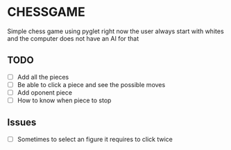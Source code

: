 # CHESSGAME
Simple chess game using pyglet right now the user always start with whites and the computer does not have an AI for that

## TODO 
- [ ] Add all the pieces
- [ ] Be able to click a piece and see the possible moves
- [ ] Add oponent piece
- [ ] How to know when piece to stop

## Issues
- [ ] Sometimes to select an figure it requires to click twice
